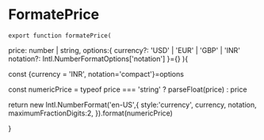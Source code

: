 
# FormatePrice

    export function formatePrice(
  price: number | string,
  options:{
    currency?: 'USD' | 'EUR' | 'GBP' | 'INR'
    notation?: Intl.NumberFormatOptions['notation']
  }={}
){
  
  const {currency = 'INR', notation='compact'}=options

  const numericPrice = typeof price === 'string' ? parseFloat(price) : price

  return new Intl.NumberFormat('en-US',{
    style:'currency',
    currency,
    notation,
    maximumFractionDigits:2,
  }).format(numericPrice)

}
